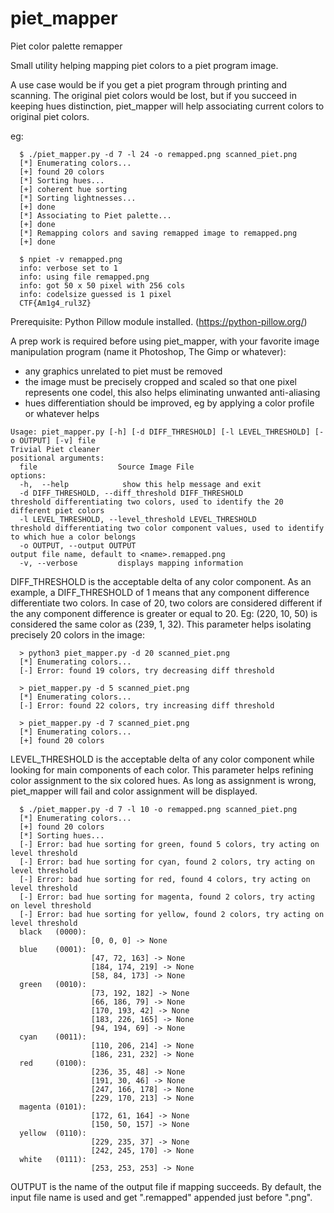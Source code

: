 # piet_mapper
Piet color palette remapper

Small utility helping mapping piet colors to a piet program image.

A use case would be if you get a piet program through printing and scanning. The original piet colors would be lost, but if you succeed in keeping hues distinction, piet_mapper will help associating current colors to original piet colors.

eg:
```  
  $ ./piet_mapper.py -d 7 -l 24 -o remapped.png scanned_piet.png
  [*] Enumerating colors...
  [+] found 20 colors
  [*] Sorting hues...
  [+] coherent hue sorting
  [*] Sorting lightnesses...
  [+] done
  [*] Associating to Piet palette...
  [+] done
  [*] Remapping colors and saving remapped image to remapped.png
  [+] done

  $ npiet -v remapped.png
  info: verbose set to 1
  info: using file remapped.png
  info: got 50 x 50 pixel with 256 cols
  info: codelsize guessed is 1 pixel
  CTF{Am1g4_rul3Z}
```

Prerequisite:
  Python Pillow module installed. (https://python-pillow.org/)
  
A prep work is required before using piet_mapper, with your favorite image manipulation program (name it Photoshop, The Gimp or whatever):
  - any graphics unrelated to piet must be removed
  - the image must be precisely cropped and scaled so that one pixel represents one codel, this also helps eliminating unwanted anti-aliasing
  - hues differentiation should be improved, eg by applying a color profile or whatever helps

```
Usage: piet_mapper.py [-h] [-d DIFF_THRESHOLD] [-l LEVEL_THRESHOLD] [-o OUTPUT] [-v] file
Trivial Piet cleaner
positional arguments:                                                                                                                                               
  file                  Source Image File
options:                                                                                                                                                          
  -h,  --help            show this help message and exit                                                                                                             
  -d DIFF_THRESHOLD, --diff_threshold DIFF_THRESHOLD                                                                                                                                      threshold differentiating two colors, used to identify the 20 different piet colors                                                         
  -l LEVEL_THRESHOLD, --level_threshold LEVEL_THRESHOLD                                                                                                                                  threshold differentiating two color component values, used to identify to which hue a color belongs                                        
  -o OUTPUT, --output OUTPUT                                                                                                                                                              output file name, default to <name>.remapped.png                                                                                            
  -v, --verbose         displays mapping information
```
 
  
DIFF_THRESHOLD is the acceptable delta of any color component. 
As an example, a DIFF_THRESHOLD of 1 means that any component difference differentiate two colors.
In case of 20, two colors are considered different if the any component difference is greater or equal to 20.
Eg: (220, 10, 50) is considered the same color as (239, 1, 32).
This parameter helps isolating precisely 20 colors in the image:
```
  > python3 piet_mapper.py -d 20 scanned_piet.png
  [*] Enumerating colors...
  [-] Error: found 19 colors, try decreasing diff threshold

  > piet_mapper.py -d 5 scanned_piet.png
  [*] Enumerating colors...
  [-] Error: found 22 colors, try increasing diff threshold

  > piet_mapper.py -d 7 scanned_piet.png
  [*] Enumerating colors...
  [+] found 20 colors
```

LEVEL_THRESHOLD is the acceptable delta of any color component while looking for main components of each color. This parameter helps refining color assignment to the six colored hues. As long as assignment is wrong, piet_mapper will fail and color assignment will be displayed.
```
  $ ./piet_mapper.py -d 7 -l 10 -o remapped.png scanned_piet.png
  [*] Enumerating colors...
  [+] found 20 colors
  [*] Sorting hues...
  [-] Error: bad hue sorting for green, found 5 colors, try acting on level threshold
  [-] Error: bad hue sorting for cyan, found 2 colors, try acting on level threshold
  [-] Error: bad hue sorting for red, found 4 colors, try acting on level threshold
  [-] Error: bad hue sorting for magenta, found 2 colors, try acting on level threshold
  [-] Error: bad hue sorting for yellow, found 2 colors, try acting on level threshold
  black   (0000):
                  [0, 0, 0] -> None
  blue    (0001):
                  [47, 72, 163] -> None
                  [184, 174, 219] -> None
                  [58, 84, 173] -> None
  green   (0010):
                  [73, 192, 182] -> None
                  [66, 186, 79] -> None
                  [170, 193, 42] -> None
                  [183, 226, 165] -> None
                  [94, 194, 69] -> None
  cyan    (0011):
                  [110, 206, 214] -> None
                  [186, 231, 232] -> None
  red     (0100):
                  [236, 35, 48] -> None
                  [191, 30, 46] -> None
                  [247, 166, 178] -> None
                  [229, 170, 213] -> None
  magenta (0101):
                  [172, 61, 164] -> None
                  [150, 50, 157] -> None
  yellow  (0110):
                  [229, 235, 37] -> None
                  [242, 245, 170] -> None
  white   (0111):
                  [253, 253, 253] -> None
```        

OUTPUT is the name of the output file if mapping succeeds. By default, the input file name is used and get ".remapped" appended just before ".png".



  
